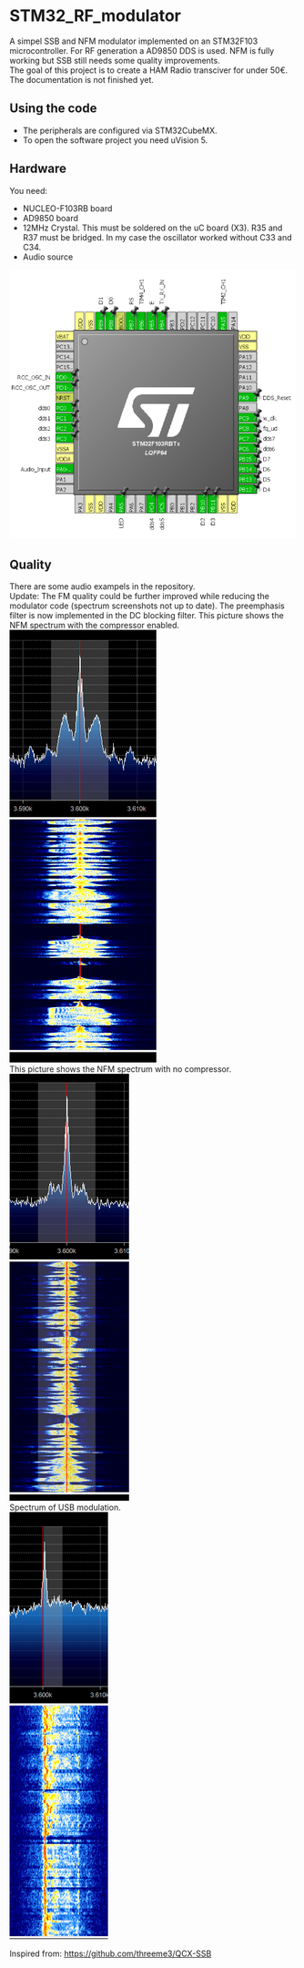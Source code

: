 ﻿# STM32_RF_modulator

A simpel SSB and NFM modulator implemented on an STM32F103 microcontroller. For RF generation a AD9850 DDS is used. NFM is fully working but SSB still needs some quality improvements.  
The goal of this project is to create a HAM Radio transciver for under 50€. The documentation is not finished yet.

## Using the code
* The peripherals are configured via STM32CubeMX.
* To open the software project you need uVision 5.

## Hardware
You need:
* NUCLEO-F103RB board
* AD9850 board
* 12MHz Crystal. This must be soldered on the uC board (X3). R35 and R37 must be bridged. In my case the oscillator worked without C33 and C34.
* Audio source

![Pinout](/Pinout.PNG)

## Quality
There are some audio exampels in the repository.  
Update: The FM quality could be further improved while reducing the modulator code (spectrum screenshots not up to date). The preemphasis filter is now implemented in the DC blocking filter. 
This picture shows the NFM spectrum with the compressor enabled.  
![Compressor on](/nfm_with_compressor.PNG)  
This picture shows the NFM spectrum with no compressor.  
![Compressor off](/nfm_no_compressor.PNG)  
Spectrum of USB modulation.  
![USB](/USB.PNG)  
  
Inspired from: https://github.com/threeme3/QCX-SSB
